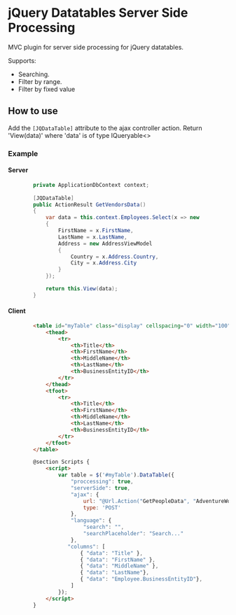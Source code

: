 # jQuery Datatables Server Side Processing
MVC plugin for server side processing for jQuery datatables.

Supports:
- Searching.
- Filter by range.
- Filter by fixed value

## How to use
Add the `[JQDataTable]` attribute to the ajax controller action. Return 'View(data)' where 'data' is of type IQueryable<>

### Example

#### Server
```cs
        private ApplicationDbContext context;
        
        [JQDataTable]
        public ActionResult GetVendorsData()
        {
            var data = this.context.Employees.Select(x => new
            {
                FirstName = x.FirstName,
                LastName = x.LastName,
                Address = new AddressViewModel
                {
                    Country = x.Address.Country,
                    City = x.Address.City
                }
            });

            return this.View(data);
        }
```

#### Client
```html
        <table id="myTable" class="display" cellspacing="0" width="100">
            <thead>
                <tr>
                    <th>Title</th>
                    <th>FirstName</th>
                    <th>MiddleName</th>
                    <th>LastName</th>
                    <th>BusinessEntityID</th>
                </tr>
            </thead>
            <tfoot>
                <tr>
                    <th>Title</th>
                    <th>FirstName</th>
                    <th>MiddleName</th>
                    <th>LastName</th>
                    <th>BusinessEntityID</th>
                </tr>
            </tfoot>
        </table>

        @section Scripts {
            <script>
                var table = $('#myTable').DataTable({
                    "proccessing": true,
                    "serverSide": true,
                    "ajax": {
                        url: "@Url.Action("GetPeopleData", "AdventureWorks")",
                        type: 'POST'
                    },
                    "language": {
                        "search": "",
                        "searchPlaceholder": "Search..."
                    },
                   "columns": [
                       { "data": "Title" },
                       { "data": "FirstName" },
                       { "data": "MiddleName" },
                       { "data": "LastName"},
                       { "data": "Employee.BusinessEntityID"},
                    ]
                });
            </script>
        }
```
